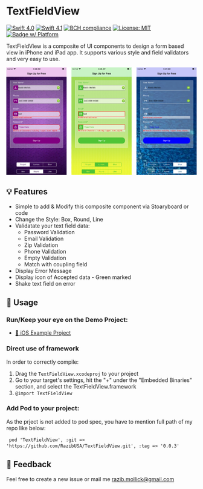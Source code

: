 # TextFieldView
[![Swift 4.0](https://img.shields.io/badge/Swift-4.0-orange.svg?style=flat)](https://swift.org/)
[![Swift 4.1](https://img.shields.io/badge/Swift-4.1-orange.svg?style=flat)](https://swift.org/)
[![BCH compliance](https://bettercodehub.com/edge/badge/RazibUSA/TextFieldView?branch=master)](https://bettercodehub.com/)
[![License: MIT](https://img.shields.io/badge/License-MIT-yellow.svg)](https://opensource.org/licenses/MIT)
[![Badge w/ Platform](https://cocoapod-badges.herokuapp.com/p/NSStringMask/badge.svg)](https://cocoadocs.org/docsets/NSStringMask)

TextFieldView is a composite of UI components to design a form based view in iPhone and iPad app. It supports various style and field validators and very easy to use.

![Image of TextFieldView](https://github.com/RazibUSA/TextFieldView/blob/master/tfv.png)

## :bulb: Features
- Simple to add & Modify this composite component via Stoaryboard or code
- Change the Style: Box, Round, Line
- Validatate your text field data:
  - Password Validation
  - Email Validation
  - Zip Validation
  - Phone Validation
  - Empty Validation
  - Match with coupling field
- Display Error Message
- Display icon of Accepted data - Green marked
- Shake text field on error
  
## :book: Usage  

### Run/Keep your eye on the Demo Project: 
- [:link: iOS Example Project](https://github.com/RazibUSA/TextFieldView/tree/master/demo/FormDesignSwift)

### Direct use of framework
In order to correctly compile:

1. Drag the `TextFieldView.xcodeproj` to your project  
2. Go to your target's settings, hit the "+" under the "Embedded Binaries" section, and select the TextFieldView.framework  
3. `@import TextFieldView`

### Add Pod to your project:
As the prject is not added to pod spec, you have to mention full path of my repo like below:

```
 pod 'TextFieldView', :git => 'https://github.com/RazibUSA/TextFieldView.git', :tag => '0.0.3'
```

## :door: Feedback
Feel free to create a new issue or mail me razib.mollick@gmail.com
